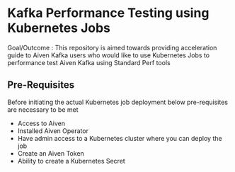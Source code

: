 # Kafka Performance Testing using Kubernetes Jobs

Goal/Outcome : This repository is aimed towards providing acceleration guide to Aiven Kafka users who would like to use Kubernetes Jobs to performance test Aiven Kafka using Standard Perf tools

## Pre-Requisites

Before initiating the actual Kubernetes job deployment below pre-requisites are necessary to be met

- Access to Aiven
- Installed Aiven Operator
- Have admin access to a Kubernetes cluster where you can deploy the job
- Create an Aiven Token
- Ability to create a Kubernetes Secret